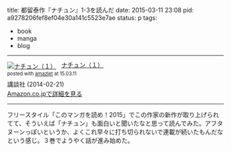 title: 都留泰作『ナチュン』1-3を読んだ
date: 2015-03-11 23:08
pid: a9278206fef8ef04e30a141c5523e7ae
status: p
tags:
- book
- manga
- blog
---

<div class="amazlet-box" style="margin-bottom:0px;"><div class="amazlet-image" style="float:left;margin:0px 12px 1px 0px;"><a href="http://www.amazon.co.jp/exec/obidos/ASIN/B00IEBKLGK/dotimpact-22/ref=nosim/" name="amazletlink" target="_blank"><img src="http://ecx.images-amazon.com/images/I/61fsqnwqVnL._SL160_.jpg" alt="ナチュン（１）" style="border: none;" /></a></div><div class="amazlet-info" style="line-height:120%; margin-bottom: 10px"><div class="amazlet-name" style="margin-bottom:10px;line-height:120%"><a href="http://www.amazon.co.jp/exec/obidos/ASIN/B00IEBKLGK/dotimpact-22/ref=nosim/" name="amazletlink" target="_blank">ナチュン（１）</a><div class="amazlet-powered-date" style="font-size:80%;margin-top:5px;line-height:120%">posted with <a href="http://www.amazlet.com/" title="amazlet" target="_blank">amazlet</a> at 15.03.11</div></div><div class="amazlet-detail">講談社 (2014-02-21)<br /></div><div class="amazlet-sub-info" style="float: left;"><div class="amazlet-link" style="margin-top: 5px"><a href="http://www.amazon.co.jp/exec/obidos/ASIN/B00IEBKLGK/dotimpact-22/ref=nosim/" name="amazletlink" target="_blank">Amazon.co.jpで詳細を見る</a></div></div></div><div class="amazlet-footer" style="clear: left"></div></div>

----

フリースタイル「このマンガを読め！2015」でこの作家の新作が取り上げられてて、そういえば「ナチュン」も面白いと聞いたなと思って読んでみた。アフタヌーンっぽいというか、よくこれ早々に打ち切られないで連載が続いたもんだなという感じ。３巻でようやく話が進み始めた。
